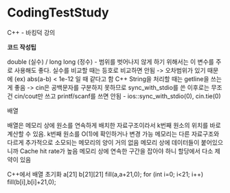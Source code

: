 # CodingTestStudy

C++ - 바킹덕 강의

<b>코드 작성팁</b>

double (실수) / long long (정수) - 범위를 벗어나지 않게 하기 위해서는 이 변수를 주로 사용해도 좋다.
실수를 비교할 때는 등호로 비교하면 안됨 -> 오차범위가 있기 때문에 (ex) abs(a-b) < 1e-12 일 때 같다고 함
C++ String을 처리할 때는 getline을 쓰는 게 좋음 -> cin은 공백문자를 구분하지 못하므로
sync_with_stdio를 쓴 이후로는 무조건 cin/cout만 쓰고 printf/scanf를 쓰면 안됨 - ios::sync_with_stdio(0), cin.tie(0)

배열

배열은 메모리 상에 원소를 연속하게 배치한 자료구조이라서 k번째 원소의 위치를 바로 계산할 수 있음. k번째 원소를 O(1)에 확인하거나 변경 가능
메모리는 다른 자료구조와 다르게 추가적으로 소모되는 메모리의 양이 거의 없음
메모리 상에 데이터들이 붙어있으니까 Cache hit rate가 높음
메모리 상에 연속한 구간을 잡아야 하니 할당에서 다소 제약이 있음

C++에서 배열 초기화
a[21] b[21][21]
fill(a,a+21,0);
for (int i=0; i<21; i++)
  fill(b[i],b[i]+21,0);
